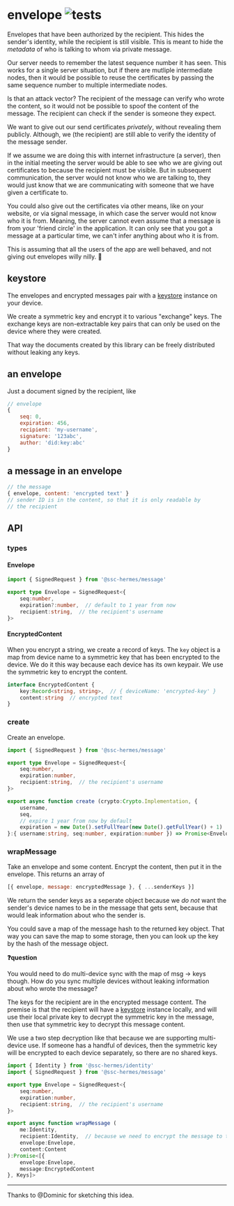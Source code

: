 # envelope ![tests](https://github.com/ssc-hermes/envelope/actions/workflows/nodejs.yml/badge.svg)

Envelopes that have been authorized by the recipient. This hides the sender's identity, while the recipient is still visible. This is meant to hide the *metadata* of who is talking to whom via private message.

Our server needs to remember the latest sequence number it has seen. This works for a single server situation, but if there are mutliple intermediate nodes, then it would be possible to reuse the certificates by passing the same sequence number to multiple intermediate nodes.

Is that an attack vector? The recipient of the message can verify who wrote the content, so it would not be possible to spoof the content of the message. The recipient can check if the sender is someone they expect.

We want to give out our send certificates *privately*, without revealing them publicly. Although, we (the recipient) are still able to verify the identity of the message sender.

If we assume we are doing this with internet infrastructure (a server), then in the initial meeting the server would be able to see who we are giving out certificates to because the recipient must be visible. But in subsequent communication, the server would not know who we are talking to, they would just know that we are communicating with someone that we have given a certificate to.

You could also give out the certificates via other means, like on your website, or via signal message, in which case the server would not know who it is from. Meaning, the server cannot even assume that a message is from your 'friend circle' in the application. It can only see that you got a message at a particular time, we can't infer anything about who it is from.

This is assuming that all the users of the app are well behaved, and not giving out envelopes willy nilly. :thinking:

## keystore
The envelopes and encrypted messages pair with a [keystore](https://github.com/fission-codes/keystore-idb) instance on your device.

We create a symmetric key and encrypt it to various "exchange" keys. The exchange keys are non-extractable key pairs that can only be used on the device where they were created.

That way the documents created by this library can be freely distributed without leaking any keys.

## an envelope

Just a document signed by the recipient, like
```js
// envelope
{
    seq: 0,
    expiration: 456,
    recipient: 'my-username',
    signature: '123abc',
    author: 'did:key:abc'
}
```

## a message in an envelope

```js
// the message
{ envelope, content: 'encrypted text' }
// sender ID is in the content, so that it is only readable by
// the recipient
```

## API

### types

#### Envelope
```ts
import { SignedRequest } from '@ssc-hermes/message'

export type Envelope = SignedRequest<{
    seq:number,
    expiration?:number,  // default to 1 year from now
    recipient:string,  // the recipient's username
}>
```

#### EncryptedContent
When you encrypt a string, we create a record of keys. The `key` object is a map from device name to a symmetric key that has been encrypted to the device. We do it this way because each device has its own keypair. We use the symmetric key to encrypt the content.

```ts
interface EncryptedContent {
    key:Record<string, string>,  // { deviceName: 'encrypted-key' }
    content:string  // encrypted text
}
```

### create
Create an envelope.

```ts
import { SignedRequest } from '@ssc-hermes/message'

export type Envelope = SignedRequest<{
    seq:number,
    expiration:number,
    recipient:string,  // the recipient's username
}>

export async function create (crypto:Crypto.Implementation, {
    username,
    seq,
    // expire 1 year from now by default
    expiration = new Date().setFullYear(new Date().getFullYear() + 1)
}:{ username:string, seq:number, expiration:number }) => Promise<Envelope>
```

### wrapMessage
Take an envelope and some content. Encrypt the content, then put it in the envelope. This returns an array of
```js
[{ envelope, message: encryptedMessage }, { ...senderKeys }]
```

We return the sender keys as a seperate object because we *do not* want the sender's device names to be in the message that gets sent, because that would leak information about who the sender is.

You could save a map of the message hash to the returned key object. That way you can save the map to some storage, then you can look up the key by the hash of the message object.

**:question:question**

You would need to do multi-device sync with the map of msg -> keys though. How do you sync multiple devices without leaking information about who wrote the message?

The keys for the recipient are in the encrypted message content. The premise is that the recipient will have a [keystore](https://github.com/fission-codes/keystore-idb) instance locally, and will use their local private key to decrypt the symmetric key in the message, then use that symmetric key to decrypt this message content.

We use a two step decryption like that because we are supporting multi-device use. If someone has a handful of devices, then the symmetric key will be encrypted to each device separately, so there are no shared keys.

```ts
import { Identity } from '@ssc-hermes/identity'
import { SignedRequest } from '@ssc-hermes/message'

export type Envelope = SignedRequest<{
    seq:number,
    expiration:number,
    recipient:string,  // the recipient's username
}>

export async function wrapMessage (
    me:Identity,
    recipient:Identity,  // because we need to encrypt the message to the recipient
    envelope:Envelope,
    content:Content
):Promise<[{
    envelope:Envelope,
    message:EncryptedContent
}, Keys]>
```

----------------------

Thanks to @Dominic for sketching this idea.
